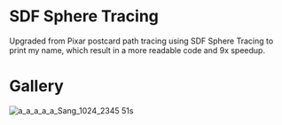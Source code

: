 
# SDF Sphere Tracing
Upgraded from Pixar postcard path tracing using SDF Sphere Tracing to print my name, which result in a more readable code and 9x speedup.

# Gallery
![a_a_a_a_a_Sang_1024_2345 51s](https://user-images.githubusercontent.com/93391908/139782488-7f13dcff-5795-4d07-85b9-1689b5f78608.png)
